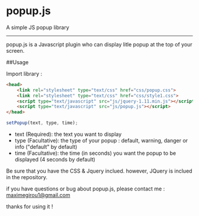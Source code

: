 # popup.js
A simple JS popup library

_______________________________________________

popup.js is a Javascript plugin who can display litle popup at the top of your screen.

##Usage

Import library : 

```html
<head>
	<link rel="stylesheet" type="text/css" href="css/popup.css">
	<link rel="stylesheet" type="text/css" href="css/style1.css">
	<script type="text/javascript" src="js/jquery-1.11.min.js"></script>
	<script type="text/javascript" src="js/popup.js"></script>
</head>
```

```javascript
setPopup(text, type, time);
```

- text (Required): the text you want to display 
- type (Facultative): the type of your popup : default, warning, danger or info ("default" by default)
- time (Facultative): the time (in seconds) you want the popup to be displayed (4 seconds by default)

Be sure that you have the CSS & Jquery inclued. however, JQuery is inclued in the repository.

if you have questions or bug about popup.js, please contact me : maximegirou1@gmail.com

thanks for using it !
